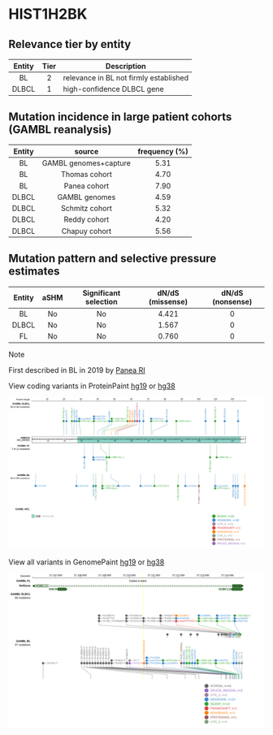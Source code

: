 # HIST1H2BK

## Relevance tier by entity

|Entity|Tier|Description                           |
|:------:|:----:|--------------------------------------|
|BL    |2   |relevance in BL not firmly established|
|DLBCL |1   |high-confidence DLBCL gene            |

## Mutation incidence in large patient cohorts (GAMBL reanalysis)

|Entity|source               |frequency (%)|
|:------:|:---------------------:|:-------------:|
|BL    |GAMBL genomes+capture|5.31         |
|BL    |Thomas cohort        |4.70         |
|BL    |Panea cohort         |7.90         |
|DLBCL |GAMBL genomes        |4.59         |
|DLBCL |Schmitz cohort       |5.32         |
|DLBCL |Reddy cohort         |4.20         |
|DLBCL |Chapuy cohort        |5.56         |

## Mutation pattern and selective pressure estimates

|Entity|aSHM|Significant selection|dN/dS (missense)|dN/dS (nonsense)|
|:------:|:----:|:---------------------:|:----------------:|:----------------:|
|BL    |No  |No                   |4.421           |0               |
|DLBCL |No  |No                   |1.567           |0               |
|FL    |No  |No                   |0.760           |0               |


> [!NOTE]
> First described in BL in 2019 by [Panea RI](https://pubmed.ncbi.nlm.nih.gov/31558468)


View coding variants in ProteinPaint [hg19](https://morinlab.github.io/LLMPP/GAMBL/HIST1H2BK_protein.html)  or [hg38](https://morinlab.github.io/LLMPP/GAMBL/HIST1H2BK_protein_hg38.html)

![image](images/proteinpaint/HIST1H2BK_NM_080593.svg)

View all variants in GenomePaint [hg19](https://morinlab.github.io/LLMPP/GAMBL/HIST1H2BK.html)  or [hg38](https://morinlab.github.io/LLMPP/GAMBL/HIST1H2BK_hg38.html)

![image](images/proteinpaint/HIST1H2BK.svg)
